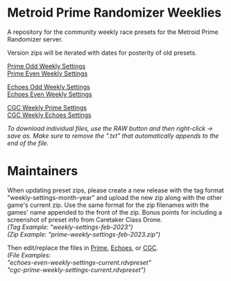 # Metroid Prime Randomizer Weeklies
A repository for the community weekly race presets for the Metroid Prime Randomizer server.

Version zips will be iterated with dates for posterity of old presets.

[Prime Odd Weekly Settings](https://github.com/Uncle-Reggie/Metroid-Prime-Randomizer-Weeklies/blob/main/Prime/prime-odd-weekly-settings-current.rdvpreset)\
[Prime Even Weekly Settings](https://github.com/Uncle-Reggie/Metroid-Prime-Randomizer-Weeklies/blob/main/Prime/prime-even-weekly-settings-current.rdvpreset)

[Echoes Odd Weekly Settings](https://github.com/Uncle-Reggie/Metroid-Prime-Randomizer-Weeklies/blob/main/Echoes/echoes-odd-weekly-settings-current.rdvpreset)\
[Echoes Even Weekly Settings](https://github.com/Uncle-Reggie/Metroid-Prime-Randomizer-Weeklies/blob/main/Echoes/echoes-even-weekly-settings-current.rdvpreset)

[CGC Weekly Prime Settings](https://github.com/Uncle-Reggie/Metroid-Prime-Randomizer-Weeklies/blob/main/CGC/cgc-prime-weekly-settings-current.rdvpreset)\
[CGC Weekly Echoes Settings](https://github.com/Uncle-Reggie/Metroid-Prime-Randomizer-Weeklies/blob/main/CGC/cgc-prime-weekly-settings-current.rdvpreset)

*To download individual files, use the RAW button and then right-click -> save as. Make sure to remove the ".txt" that automatically appends to the end of the file.*

# Maintainers

When updating preset zips, please create a new release with the tag format "weekly-settings-month-year" and upload the new zip along with the other game's current zip. Use the same format for the zip filenames with the games' name appended to the front of the zip. Bonus points for including a screenshot of preset info from Caretaker Class Drone.\
*(Tag Example: "weekly-settings-feb-2023")\
(Zip Example: "prime-weekly-settings-feb-2023.zip")*

Then edit/replace the files in [Prime](./Prime/), [Echoes](./Echoes/), or [CGC](CGC).\
*(File Examples:*\
*"echoes-even-weekly-settings-current.rdvpreset"*\
*"cgc-prime-weekly-settings-current.rdvpreset")*
